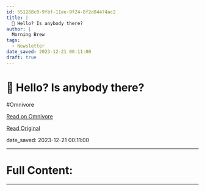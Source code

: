```yaml
---
id: 551288c0-9fbf-11ee-9f24-8f2d84474ac2
title: |
  👀 Hello? Is anybody there?
author: |
  Morning Brew
tags:
  - Newsletter
date_saved: 2023-12-21 00:11:00
draft: true
---
```


# 👀 Hello? Is anybody there?
#Omnivore

[Read on Omnivore](https://omnivore.app/me/hello-is-anybody-there-18c8ac8be62)

[Read Original](https://omnivore.app/no_url?q=f9a490b4-84e4-43fa-a793-281d49aac893)

date_saved: 2023-12-21 00:11:00


--- 

# Full Content: 



---


